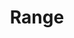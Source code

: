 ---
layout: term
title: 'Range'
name: range
description: "zone autour du portail où l'on peut déployer (cercle orange sur le scanner)"
---